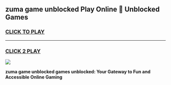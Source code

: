 
## zuma game unblocked Play Online 👋 Unblocked Games
<h3>
<a href="https://premium.freeplayer.one?title=zuma_game_unblocked&ref=19F">CLICK TO PLAY</a></h3>
<hr>

<h3>
<a href="https://premium.freeplayer.one?title=zuma_game_unblocked&ref=19F">CLICK 2 PLAY</a>
  
</h3>

<a href="https://premium.freeplayer.one?title=zuma_game_unblocked&ref=19F"><img src="https://clearcache.store/games.png"></a>


**zuma game unblocked games unblocked: Your Gateway to Fun and Accessible Online Gaming**
